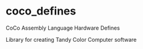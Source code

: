 # coco_defines
CoCo Assembly Language Hardware Defines

Library for creating Tandy Color Computer software
